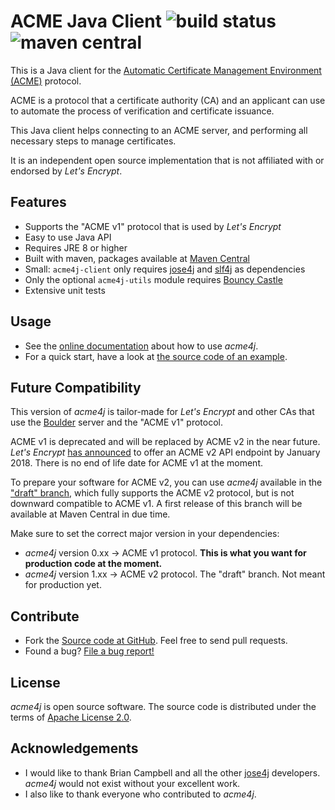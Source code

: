 # ACME Java Client ![build status](https://shredzone.org/badge/acme4j.svg) ![maven central](https://maven-badges.herokuapp.com/maven-central/org.shredzone.acme4j/acme4j/badge.svg)

This is a Java client for the [Automatic Certificate Management Environment (ACME)](https://tools.ietf.org/html/draft-ietf-acme-acme-06) protocol.

ACME is a protocol that a certificate authority (CA) and an applicant can use to automate the process of verification and certificate issuance.

This Java client helps connecting to an ACME server, and performing all necessary steps to manage certificates.

It is an independent open source implementation that is not affiliated with or endorsed by _Let's Encrypt_.

## Features

* Supports the "ACME v1" protocol that is used by _Let's Encrypt_
* Easy to use Java API
* Requires JRE 8 or higher
* Built with maven, packages available at [Maven Central](http://search.maven.org/#search|ga|1|g%3A%22org.shredzone.acme4j%22)
* Small: `acme4j-client` only requires [jose4j](https://bitbucket.org/b_c/jose4j/wiki/Home) and [slf4j](http://www.slf4j.org/) as dependencies
* Only the optional `acme4j-utils` module requires [Bouncy Castle](http://www.bouncycastle.org)
* Extensive unit tests

## Usage

* See the [online documentation](https://shredzone.org/maven/acme4j/) about how to use _acme4j_.
* For a quick start, have a look at [the source code of an example](https://github.com/shred/acme4j/blob/master/acme4j-example/src/main/java/org/shredzone/acme4j/ClientTest.java).

## Future Compatibility

This version of _acme4j_ is tailor-made for _Let's Encrypt_ and other CAs that use the [Boulder](https://github.com/letsencrypt/boulder) server and the "ACME v1" protocol.

ACME v1 is deprecated and will be replaced by ACME v2 in the near future. _Let's Encrypt_ [has announced](https://letsencrypt.org/2017/06/14/acme-v2-api.html) to offer an ACME v2 API endpoint by January 2018. There is no end of life date for ACME v1 at the moment.

To prepare your software for ACME v2, you can use _acme4j_ available in the ["draft" branch](https://github.com/shred/acme4j/tree/draft), which fully supports the ACME v2 protocol, but is not downward compatible to ACME v1. A first release of this branch will be available at Maven Central in due time.

Make sure to set the correct major version in your dependencies:

* _acme4j_ version 0.xx → ACME v1 protocol. **This is what you want for production code at the moment.**
* _acme4j_ version 1.xx → ACME v2 protocol. The "draft" branch. Not meant for production yet.

## Contribute

* Fork the [Source code at GitHub](https://github.com/shred/acme4j). Feel free to send pull requests.
* Found a bug? [File a bug report!](https://github.com/shred/acme4j/issues)

## License

_acme4j_ is open source software. The source code is distributed under the terms of [Apache License 2.0](http://www.apache.org/licenses/LICENSE-2.0).

## Acknowledgements

* I would like to thank Brian Campbell and all the other [jose4j](https://bitbucket.org/b_c/jose4j/wiki/Home) developers. _acme4j_ would not exist without your excellent work.
* I also like to thank everyone who contributed to _acme4j_.
